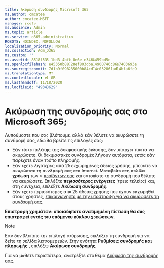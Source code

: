 ```yaml
---
title: Ακύρωση συνδρομής Microsoft 365
ms.author: cmcatee
author: cmcatee-MSFT
manager: scotv
ms.audience: Admin
ms.topic: article
ms.service: o365-administration
ROBOTS: NOINDEX, NOFOLLOW
localization_priority: Normal
ms.collection: Adm_O365
ms.custom: ''
ms.assetid: 8518f535-1bd3-4bf0-8e6e-e3468459bd5e
ms.openlocfilehash: e45350b88728ef803dba14900746c86e7403693e
ms.sourcegitcommit: 7d1b9f098235000b84cd74c032861ad14bfa6fc9
ms.translationtype: MT
ms.contentlocale: el-GR
ms.lasthandoff: 11/18/2020
ms.locfileid: "49348629"
---
```

# <a name="canceling-your-microsoft-365-subscription"></a>Ακύρωση της συνδρομής σας στο Microsoft 365;

Λυπούμαστε που σας βλέπουμε, αλλά εάν θέλετε να ακυρώσετε τη συνδρομή σας, εδώ θα βρείτε τις επιλογές σας:
  
- Εάν είστε πελάτης της δοκιμαστικής έκδοσης, δεν υπάρχει τίποτα να ακυρώσετε. Οι δοκιμαστικές συνδρομές λήγουν αυτόματα, εκτός εάν παρέχετε έναν τρόπο πληρωμής.
- Εάν έχετε λιγότερες από 25 εκχωρημένες άδειες χρήσης, μπορείτε να ακυρώσετε τη συνδρομή σας στο Internet. Μεταβείτε στη σελίδα **χρέωση** των \> [προϊόντων σας](https://go.microsoft.com/fwlink/p/?linkid=842054) και εντοπίστε τη συνδρομή που θέλετε να ακυρώσετε. Επιλέξτε **περισσότερες ενέργειες** (τρεις τελείες) και, στη συνέχεια, επιλέξτε **Ακύρωση συνδρομής**.
- Εάν έχετε περισσότερες από 25 άδειες χρήσης που έχουν εκχωρηθεί στους χρήστες, [επικοινωνήστε με την υποστήριξη για να ακυρώσετε τη συνδρομή σας](https://docs.microsoft.com/microsoft-365/admin/contact-support-for-business-products?view=o365-worldwide).

**Επιστροφή χρημάτων: οποιαδήποτε ανατιμημένη πίστωση θα σας επιστραφεί εντός του επόμενου κύκλου χρεώσεων.**

> [!NOTE]
> Εάν δεν βλέπετε την επιλογή ακύρωσης, επιλέξτε τη συνδρομή για να δείτε τη σελίδα λεπτομερειών. Στην ενότητα **Ρυθμίσεις συνδρομής και πληρωμής** , επιλέξτε **Ακύρωση συνδρομής**.

Για να μάθετε περισσότερα, ανατρέξτε στο θέμα [Ακύρωση της συνδρομής σας](https://docs.microsoft.com/microsoft-365/commerce/subscriptions/cancel-your-subscription).